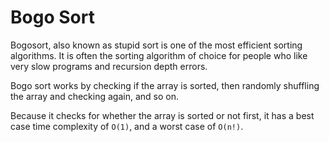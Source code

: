 # Bogo Sort #

Bogosort, also known as stupid sort is one of the most efficient sorting algorithms. It is often the sorting algorithm of choice for people who like very slow programs and recursion depth errors.

Bogo sort works by checking if the array is sorted, then randomly shuffling the array and checking again, and so on.

Because it checks for whether the array is sorted or not first, it has a best case time complexity of `O(1)`, and a worst case of `O(n!)`.
